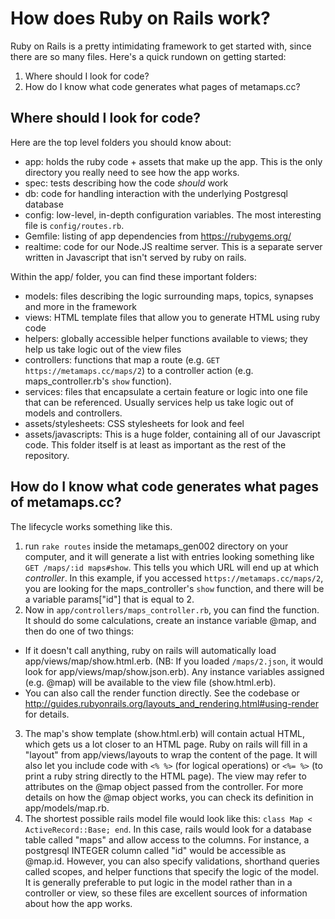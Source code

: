 # How does Ruby on Rails work?

Ruby on Rails is a pretty intimidating framework to get started with, since there are so many files. Here's a quick rundown on getting started:

1. Where should I look for code?
2. How do I know what code generates what pages of metamaps.cc?

## Where should I look for code?

Here are the top level folders you should know about:

- app: holds the ruby code + assets that make up the app. This is the only directory you really need to see how the app works.
- spec: tests describing how the code *should* work
- db: code for handling interaction with the underlying Postgresql database
- config: low-level, in-depth configuration variables. The most interesting file is `config/routes.rb`.
- Gemfile: listing of app dependencies from https://rubygems.org/
- realtime: code for our Node.JS realtime server. This is a separate server written in Javascript that isn't served by ruby on rails.

Within the app/ folder, you can find these important folders:

- models: files describing the logic surrounding maps, topics, synapses and more in the framework
- views: HTML template files that allow you to generate HTML using ruby code
- helpers: globally accessible helper functions available to views; they help us take logic out of the view files
- controllers: functions that map a route (e.g. `GET https://metamaps.cc/maps/2`) to a controller action (e.g. maps_controller.rb's `show` function).
- services: files that encapsulate a certain feature or logic into one file that can be referenced. Usually services help us take logic out of models and controllers.
- assets/stylesheets: CSS stylesheets for look and feel
- assets/javascripts: This is a huge folder, containing all of our Javascript code. This folder itself is at least as important as the rest of the repository.
    
## How do I know what code generates what pages of metamaps.cc?

The lifecycle works something like this.

1. run `rake routes` inside the metamaps_gen002 directory on your computer, and it will generate a list  with entries looking something like `GET /maps/:id maps#show`. This tells you which URL will end up at which *controller*. In this example, if you accessed `https://metamaps.cc/maps/2`, you are looking for the maps_controller's `show` function, and there will be a variable params["id"] that is equal to 2.
2. Now in `app/controllers/maps_controller.rb`, you can find the function. It should do some calculations, create an instance variable @map, and then do one of two things:
  - If it doesn't call anything, ruby on rails will automatically load app/views/map/show.html.erb. (NB: If you loaded `/maps/2.json`, it would look for app/views/map/show.json.erb). Any instance variables assigned (e.g. @map) will be available to the view file (show.html.erb).
  - You can also call the render function directly. See the codebase or http://guides.rubyonrails.org/layouts_and_rendering.html#using-render for details.
3. The map's show template (show.html.erb) will contain actual HTML, which gets us a lot closer to an HTML page. Ruby on rails will fill in a "layout" from app/views/layouts to wrap the content of the page. It will also let you include code with `<% %>` (for logical operations) or `<%= %>` (to print a ruby string directly to the HTML page). The view may refer to attributes on the @map object passed from the controller. For more details on how the @map object works, you can check its definition in app/models/map.rb.
4. The shortest possible rails model file would look like this: `class Map < ActiveRecord::Base; end`. In this case, rails would look for a database table called "maps" and allow access to the columns. For instance, a postgresql INTEGER column called "id" would be accessible as @map.id. However, you can also specify validations, shorthand queries called scopes, and helper functions that specify the logic of the model. It is generally preferable to put logic in the model rather than in a controller or view, so these files are excellent sources of information about how the app works.
